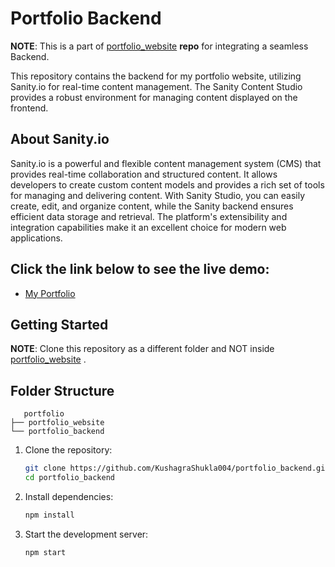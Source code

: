 # Portfolio Backend

**NOTE**: This is a part of [portfolio_website](https://github.com/KushagraShukla004/portfolio_website) **repo** for integrating a seamless Backend.

This repository contains the backend for my portfolio website, utilizing Sanity.io for real-time content management. The Sanity Content Studio provides a robust environment for managing content displayed on the frontend.

## About Sanity.io

Sanity.io is a powerful and flexible content management system (CMS) that provides real-time collaboration and structured content. It allows developers to create custom content models and provides a rich set of tools for managing and delivering content. With Sanity Studio, you can easily create, edit, and organize content, while the Sanity backend ensures efficient data storage and retrieval. The platform's extensibility and integration capabilities make it an excellent choice for modern web applications.

## Click the link below to see the live demo:

- [My Portfolio](https://kushagrashukla.netlify.app/)

## Getting Started

**NOTE**: Clone this repository as a different folder and NOT inside [portfolio_website](https://github.com/KushagraShukla004/portfolio_website) .

## Folder Structure

```
   portfolio
├── portfolio_website
└── portfolio_backend
```

1. Clone the repository:

   ```sh
   git clone https://github.com/KushagraShukla004/portfolio_backend.git
   cd portfolio_backend
   ```

2. Install dependencies:

   ```sh
   npm install
   ```

3. Start the development server:
   ```sh
   npm start
   ```
